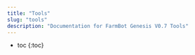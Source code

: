 ```yaml
---
title: "Tools"
slug: "tools"
description: "Documentation for FarmBot Genesis V0.7 Tools"
---
```


* toc
{:toc}

